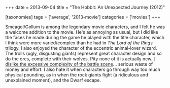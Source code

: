 +++
date = 2013-09-04
title = "The Hobbit: An Unexpected Journey (2012)"

[taxonomies]
tags = ['average', '2013-movie']
categories = ['movies']
+++

Smeagol/Gollum is among the legendary movie characters, and I felt he
was a welcome addition to the movie. He\'s as annoying as usual, but I
did like the faces he made during the game he played with the title
character, which I think were more varied/complex than he had in *The
Lord of the Rings* trilogy. I also enjoyed the character of the
eccentric animal-lover wizard. The trolls (ugly, disgusting giants)
represent great character design and so do the orcs, complete with their
wolves. Pity none of it is actually new. [I dislike the excessive
complexity of the battle scene]\... serious waste of money and effort. I
also hate it when characters go through way too much physical pounding,
as in when the rock giants fight (a ridiculous and unexplained moment),
and the Dwarf escape.

  [I dislike the excessive complexity of the battle scene]: http://tshepang.net/overly-complex-action-sequences
